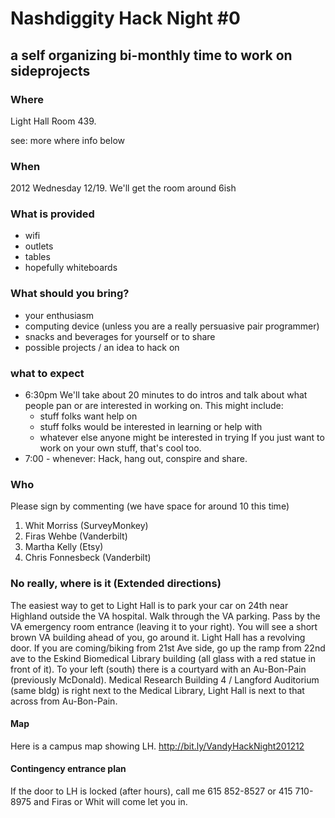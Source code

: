 # Nashdiggity Hack Night #0 
## a self organizing bi-monthly time to work on sideprojects

### Where
Light Hall Room 439. 

see: more where info below

### When
2012 Wednesday 12/19.
We'll get the room around 6ish 

### What is provided
* wifi
* outlets
* tables
* hopefully whiteboards

### What should you bring?
* your enthusiasm
* computing device (unless you are a really persuasive pair programmer)
* snacks and beverages for yourself or to share
* possible projects / an idea to hack on


### what to expect
* 6:30pm  We'll take about 20 minutes to do intros and talk about what people pan or are interested in working on.
  This might include:
  - stuff folks want help on
  - stuff folks would be interested in learning or help with
  - whatever else anyone might be interested in trying
  If you just want to work on your own stuff, that's cool too.
* 7:00 - whenever: Hack, hang out, conspire and share. 

### Who
Please sign by commenting (we have space for around 10 this time)
 1. Whit Morriss (SurveyMonkey)
 2. Firas Wehbe (Vanderbilt)
 3. Martha Kelly (Etsy)
 4. Chris Fonnesbeck (Vanderbilt)

### No really, where is it (Extended directions)

The easiest way to get to Light Hall is to park your car on 24th near Highland outside the VA hospital. 
Walk through the VA parking. Pass by the VA emergency room entrance (leaving it to your right). 
You will see a short brown VA building ahead of you, go around it. Light Hall has a revolving door. 
If you are coming/biking from 21st Ave side, go up the ramp from 22nd ave to the Eskind Biomedical Library building 
(all glass with a red statue in front of it). To your left (south) there is a courtyard with an Au-Bon-Pain
(previously McDonald). Medical Research Building 4 / Langford Auditorium (same bldg) is right next to the Medical Library, Light Hall is next to that across from Au-Bon-Pain.

#### Map
Here is a campus map showing LH.
http://bit.ly/VandyHackNight201212

#### Contingency entrance plan
If the door to LH is locked (after hours), call me 615 852-8527 or 415 710-8975 and Firas or Whit will come let you in.


